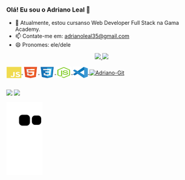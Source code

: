 ### Olá! Eu sou o Adriano Leal 👋

- 🌱 Atualmente, estou cursanso Web Developer Full Stack na Gama Academy.
- 📫 Contate-me em: adrianoleal35@gmail.com
- 😄 Pronomes: ele/dele
<div align="center">
  <a href="https://github.com/AdrianoLSou">
  <img height="150em" src="https://github-readme-stats.vercel.app/api?username=AdrianoLSou&show_icons=true&theme=dracula&include_all_commits=true&count_private=true"/>
  <img height="150em" src="https://github-readme-stats.vercel.app/api/top-langs/?username=AdrianoLSou&layout=compact&langs_count=7&theme=dracula"/>
</div>
<div style="display: inline_block"><br>
  <img align="center" alt="Adriano-JS" height="30" width="40" src="https://raw.githubusercontent.com/devicons/devicon/master/icons/javascript/javascript-plain.svg">
  <img align="center" alt="Adriano-HTML" height="30" width="40" src="https://raw.githubusercontent.com/devicons/devicon/master/icons/html5/html5-original.svg">
  <img align="center" alt="Adriano-CSS" height="30" width="40" src="https://raw.githubusercontent.com/devicons/devicon/master/icons/css3/css3-original.svg">
   <img align="center" alt="Adriano-NodeJS" height="30" width="40" src="https://raw.githubusercontent.com/devicons/devicon/master/icons/nodejs/nodejs-original.svg">
   <img align="center" alt="Adriano-VSCode" height="30" width="40" src="https://raw.githubusercontent.com/devicons/devicon/master/icons/vscode/vscode-original.svg">
  <img align="center" alt="Adriano-Git" height="30" width="40" src="https://cdn.jsdelivr.net/gh/devicons/devicon/icons/git/git-original.svg">

  
</div>
  
  ##
 
<div> 
  <a href = "mailto:adrianoleal35@gmail.com"><img src="https://img.shields.io/badge/-Gmail-%23333?style=for-the-badge&logo=gmail&logoColor=white" target="_blank"></a>
  <a href="https://www.linkedin.com/in/adriano-leal-de-souza" target="_blank"><img src="https://img.shields.io/badge/-LinkedIn-%230077B5?style=for-the-badge&logo=linkedin&logoColor=white" target="_blank"></a> 
 
 ![Snake animation](https://github.com/AdrianoLSou/AdrianoLSou/blob/output/github-contribution-grid-snake.svg)
 
</div>




          


